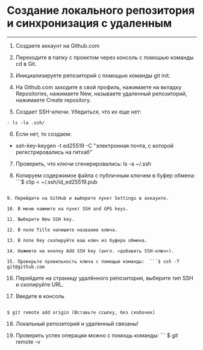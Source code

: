 # Создание локального репозитория и синхронизация с удаленным
----

1. Создаете аккаунт на Github.com

2. Переходите в папку с проектом через консоль с помошью команды cd в Git.

3. Инициализируете репозиторий с помощью команды git init.

4. На Github.com заходите в свой профиль, нажимаете на вкладку Repositories, нажимаете New, называете удаленный репозиторий, нажимаете Create repository.

5. Создает SSH-ключи. Убедиться, что их еще нет: 
  ```- cd ~
  - ls -la .ssh/
```

6. Если нет, то создаем: 
  - ssh-key-keygen -t ed25519 -C "электронная почта, с которой регестрировались на гитхаб"

7. Проверить, что ключи сгенерировались: ls -a ~/.ssh

8. Копируем содержимое файла с публичным ключем в буфер обмена:  ```$ clip < ~/.ssh/id_ed25519.pub
```

9. Перейдите на GitHub и выберите пункт Settings в аккаунте.

10. В меню нажмите на пункт SSH and GPG keys.

11. Выберите New SSH key.

12. В поле Title напишите название ключа.

13. В поле Key скопируйте ваш ключ из буфера обмена.

14. Нажмите на кнопку Add SSH key (англ. «добавить SSH-ключ»).

15. Проверьте правильность ключа с помощью команды:  ```$ ssh -T git@github.com
```

16. Перейдите на страницу удалённого репозитория, выберите тип SSH и скопируйте URL.

17. Введите в консоль 

```$ cd ~/dev/first-project

$ git remote add origin (Вставьте ссылку, без скобочек)
```

18. Локальный репозиторий и удаленный связаны! 

19. Проверить успех операции можно с помощь команды: ``` $ git remote -v
```
 